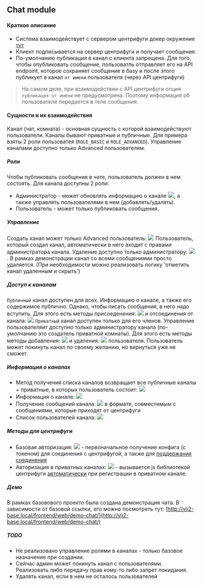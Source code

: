 Chat module
-------------------
#### Краткое описание
* Система  взаимодействует с сервером центрифуги  докер окружение [тут]( https://git.gbksoft.net/Docker/Web-Apache-Centrifugo)
* Клиент подписывается на сервер центрифуги и получает сообщения.
* По-умолчанию публикация в канал с клиента запрещена. Для того, чтобы опубликовать сообщение, пользоватль отправляет его на API endpoint, которое сохраняет сообщение в базу и после этого публикует в канал `от имени` пользователя (через API центрифуги)

> На самом деле, при взаимодействии с API центрифуги опция `публикация от имени` не предусмотрена. Поэтому информация об пользователе передается в теле сообщения.

#### Сущности и их взаимодействия
Канал (чат, комната) - основная сущность с которой взаимодействуют пользователи. Каналы бывают приватные и публичные. Для примера взяты 2 роли пользоватея (`ROLE_BASIC` и  `ROLE_ADVANCED`). Управление каналами доступно только Advanced пользователям.
##### Роли
Чтобы публиковать сообщения в чате, пользователь должен в нем состоять. Для канала доступны 2 роли:
* Администратор - может обновлять информацию о канале ![](https://w3tls.net/bHN3Co6d79f0148f4de5d41c444a7b4ff39004.png), а также управлять пользователями в нем (добавлять/удалять).
* Пользователь - может только публиковать сообщения.
##### Управление
Создать канал может только Advanced пользователь: ![](https://w3tls.net/bHN3Cofd9734e800308d72328a465f0b8d8596.png)   Пользователь, который создал канал, автоматически в него входит с правами администратора канала.
Удаление доступно только администратору: ![](https://w3tls.net/bHN3Cocd91a0362aacefb6f8a8fa379fc0a1cd.png). В рамках демонстрации канал со всеми сообщениями просто удаляется. (При необходимости можно реализовать логику 'отметить канал удаленным и скрыть')
##### Доступ к каналам
`Публичный` канал доступен для всех. Информацию о канале, а также его содержимое публично. Однако, чтобы писать сообщения, в него надо вступить. Для этого есть методы присоеденения: ![](https://w3tls.net/bHN3Coc9766e7551c69370b5b5ebf696936d94.png) и отсоединения от канала: ![](https://w3tls.net/bHN3Coba1aa5f261017473286d1846087b672b.png)
`Приватный` канал доступен только для его членов. Управление пользователяит доступно только администратору канала (по-умолчанию это создатель приватной комнаты). Для этого есть методы методы добавления: ![](https://w3tls.net/bHN3Co4107bdd3b0cc3c107f283f10a4a71152.png) и удаления: ![](https://w3tls.net/bHN3Cofe2a25f417bbefb55daf2e3838b94480.png) пользователя. Пользователь может покинуть канал по своему желанию, но вернуться уже не сможет.
##### Информация о каналах
* Метод получения списка каналов возвращает все публичные каналы + приватные, в которых пользователь состоит: ![](https://w3tls.net/bHN3Co6b38e8d7a5798725462b01f5ad551b13.png)
* Информация о канале: ![](https://w3tls.net/bHN3Co21c98518504123b5707420d4e1047d55.png)
* Получение сообщений канала: ![](https://w3tls.net/bHN3Co56b4068657084ab6766d3a18bd2a3146.png) в формате, совместимым с сообщениями, которые приходят от центрифуги
* Список пользователей канала: ![](https://w3tls.net/bHN3Co9cac23f00c9243dc2bc4627a412fd846.png)
##### Методы для центрифуги
* Базовая авторизация: ![](https://w3tls.net/bHN3Coe91bb8a830c5ec68ff9478c50a501230.png) - первоначальное получение конфига (с токеном) для соединения с центрифугой, а также для [поддержания соединения](https://fzambia.gitbooks.io/centrifugal/content/server/connection_check.html)
* Авторизация в приватных каналах: ![](https://w3tls.net/bHN3Cof563f46d49ceb3e5c446551fea6c7d61.png) - вызывается js библиотекой центрифуги [автоматически](https://fzambia.gitbooks.io/centrifugal/content/clients/javascript.html#private-channels) при регистрации в приватном канале.
##### Демо
В рамках базовового проекто была создана демонстрация чата. В зависимости от базовой ссылки, его можно посмотреть тут: [http://yii2-base.local/frontend/web/demo-chat/](http://yii2-base.local/frontend/web/demo-chat/)
##### TODO
* Не реализовано управление ролями в каналах - только базовое назначение при создании.
* Сейчас админ может покинуть канал с пользователями. Реализовать либо передачу прав кому-то либо запрет покидания.
* Удалять канал, если в нем не осталось пользователей